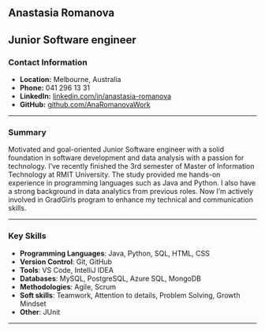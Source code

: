 ## Anastasia Romanova
## Junior Software engineer

### Contact Information
- **Location:** Melbourne, Australia
- **Phone:** 041 296 13 31
- **LinkedIn:** [linkedin.com/in/anastasia-romanova](www.linkedin.com/in/anaromanovawork)
- **GitHub:** [github.com/AnaRomanovaWork](https://github.com/AnaRomanovaWork)
---
### Summary
Motivated and goal-oriented Junior Software engineer with a solid foundation in software development and data analysis with a passion for technology.  I’ve recently finished the 3rd semester of Master of Information Technology at RMIT University. The study provided me hands-on experience in programming languages such as Java and Python. I also have a strong background in data analytics from previous roles. Now I’m actively involved in GradGirls program to enhance my technical and communication skills. 

---

### Key Skills
- **Programming Languages**: Java, Python, SQL, HTML, CSS
- **Version Control**: Git, GitHub
- **Tools**: VS Code, IntelliJ IDEA
- **Databases**: MySQL, PostgreSQL, Azure SQL, MongoDB
- **Methodologies**: Agile, Scrum
- **Soft skills**: Teamwork, Attention to details, Problem Solving, Growth Mindset
- **Other**: JUnit

---





